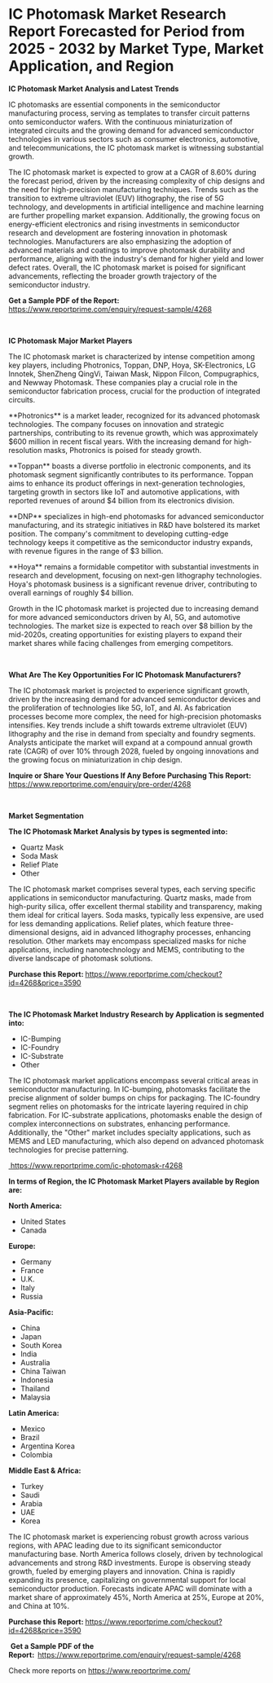 <p><h1>IC Photomask Market Research Report Forecasted for Period from 2025 -  2032 by Market Type, Market Application, and Region</h1></p><p><strong>IC Photomask Market Analysis and Latest Trends</strong></p>
<p><p>IC photomasks are essential components in the semiconductor manufacturing process, serving as templates to transfer circuit patterns onto semiconductor wafers. With the continuous miniaturization of integrated circuits and the growing demand for advanced semiconductor technologies in various sectors such as consumer electronics, automotive, and telecommunications, the IC photomask market is witnessing substantial growth. </p><p>The IC photomask market is expected to grow at a CAGR of 8.60% during the forecast period, driven by the increasing complexity of chip designs and the need for high-precision manufacturing techniques. Trends such as the transition to extreme ultraviolet (EUV) lithography, the rise of 5G technology, and developments in artificial intelligence and machine learning are further propelling market expansion. Additionally, the growing focus on energy-efficient electronics and rising investments in semiconductor research and development are fostering innovation in photomask technologies. Manufacturers are also emphasizing the adoption of advanced materials and coatings to improve photomask durability and performance, aligning with the industry's demand for higher yield and lower defect rates. Overall, the IC photomask market is poised for significant advancements, reflecting the broader growth trajectory of the semiconductor industry.</p></p>
<p><strong>Get a Sample PDF of the Report:&nbsp;</strong> <a href="https://www.reportprime.com/enquiry/request-sample/4268?utm_campaign=2481&utm_medium=2&utm_source=Github&utm_content=ia&utm_term=19032025&utm_id=ic-photomask">https://www.reportprime.com/enquiry/request-sample/4268</a></p>
<p>&nbsp;</p>
<p><strong>IC Photomask Major Market Players</strong></p>
<p><p>The IC photomask market is characterized by intense competition among key players, including Photronics, Toppan, DNP, Hoya, SK-Electronics, LG Innotek, ShenZheng QingVi, Taiwan Mask, Nippon Filcon, Compugraphics, and Newway Photomask. These companies play a crucial role in the semiconductor fabrication process, crucial for the production of integrated circuits.</p><p>**Photronics** is a market leader, recognized for its advanced photomask technologies. The company focuses on innovation and strategic partnerships, contributing to its revenue growth, which was approximately $600 million in recent fiscal years. With the increasing demand for high-resolution masks, Photronics is poised for steady growth.</p><p>**Toppan** boasts a diverse portfolio in electronic components, and its photomask segment significantly contributes to its performance. Toppan aims to enhance its product offerings in next-generation technologies, targeting growth in sectors like IoT and automotive applications, with reported revenues of around $4 billion from its electronics division.</p><p>**DNP** specializes in high-end photomasks for advanced semiconductor manufacturing, and its strategic initiatives in R&D have bolstered its market position. The company's commitment to developing cutting-edge technology keeps it competitive as the semiconductor industry expands, with revenue figures in the range of $3 billion.</p><p>**Hoya** remains a formidable competitor with substantial investments in research and development, focusing on next-gen lithography technologies. Hoya's photomask business is a significant revenue driver, contributing to overall earnings of roughly $4 billion.</p><p>Growth in the IC photomask market is projected due to increasing demand for more advanced semiconductors driven by AI, 5G, and automotive technologies. The market size is expected to reach over $8 billion by the mid-2020s, creating opportunities for existing players to expand their market shares while facing challenges from emerging competitors.</p></p>
<p>&nbsp;</p>
<p><strong>What Are The Key Opportunities For IC Photomask Manufacturers?</strong></p>
<p><p>The IC photomask market is projected to experience significant growth, driven by the increasing demand for advanced semiconductor devices and the proliferation of technologies like 5G, IoT, and AI. As fabrication processes become more complex, the need for high-precision photomasks intensifies. Key trends include a shift towards extreme ultraviolet (EUV) lithography and the rise in demand from specialty and foundry segments. Analysts anticipate the market will expand at a compound annual growth rate (CAGR) of over 10% through 2028, fueled by ongoing innovations and the growing focus on miniaturization in chip design.</p></p>
<p><strong>Inquire or Share Your Questions If Any Before Purchasing This Report:</strong> <a href="https://www.reportprime.com/enquiry/pre-order/4268?utm_campaign=2481&utm_medium=2&utm_source=Github&utm_content=ia&utm_term=19032025&utm_id=ic-photomask">https://www.reportprime.com/enquiry/pre-order/4268</a></p>
<p>&nbsp;</p>
<p><strong>Market Segmentation</strong></p>
<p><strong>The IC Photomask Market Analysis by types is segmented into:</strong></p>
<p><ul><li>Quartz Mask</li><li>Soda Mask</li><li>Relief Plate</li><li>Other</li></ul></p>
<p><p>The IC photomask market comprises several types, each serving specific applications in semiconductor manufacturing. Quartz masks, made from high-purity silica, offer excellent thermal stability and transparency, making them ideal for critical layers. Soda masks, typically less expensive, are used for less demanding applications. Relief plates, which feature three-dimensional designs, aid in advanced lithography processes, enhancing resolution. Other markets may encompass specialized masks for niche applications, including nanotechnology and MEMS, contributing to the diverse landscape of photomask solutions.</p></p>
<p><strong>Purchase this Report:&nbsp;</strong><a href="https://www.reportprime.com/checkout?id=4268&price=3590&utm_campaign=2481&utm_medium=2&utm_source=Github&utm_content=ia&utm_term=19032025&utm_id=ic-photomask">https://www.reportprime.com/checkout?id=4268&price=3590</a></p>
<p>&nbsp;</p>
<p><strong>The IC Photomask Market Industry Research by Application is segmented into:</strong></p>
<p><ul><li>IC-Bumping</li><li>IC-Foundry</li><li>IC-Substrate</li><li>Other</li></ul></p>
<p><p>The IC photomask market applications encompass several critical areas in semiconductor manufacturing. In IC-bumping, photomasks facilitate the precise alignment of solder bumps on chips for packaging. The IC-foundry segment relies on photomasks for the intricate layering required in chip fabrication. For IC-substrate applications, photomasks enable the design of complex interconnections on substrates, enhancing performance. Additionally, the "Other" market includes specialty applications, such as MEMS and LED manufacturing, which also depend on advanced photomask technologies for precise patterning.</p></p>
<p><a href="https://www.reportprime.com/ic-photomask-r4268?utm_campaign=2481&utm_medium=2&utm_source=Github&utm_content=ia&utm_term=19032025&utm_id=ic-photomask">&nbsp;https://www.reportprime.com/ic-photomask-r4268</a></p>
<p><strong>In terms of Region, the IC Photomask Market Players available by Region are:</strong></p>
<p>
    <p> <strong> North America: </strong>
        <ul>
            <li>United States</li>
            <li>Canada</li>
        </ul>
        </p> 
    <p> <strong> Europe: </strong>
        <ul>
            <li>Germany</li>
            <li>France</li>
            <li>U.K.</li>
            <li>Italy</li>
            <li>Russia</li>
        </ul>
        </p> 
    <p> <strong> Asia-Pacific: </strong>
        <ul>
            <li>China</li>
            <li>Japan</li>
            <li>South Korea</li>
            <li>India</li>
            <li>Australia</li>
            <li>China Taiwan</li>
            <li>Indonesia</li>
            <li>Thailand</li>
            <li>Malaysia</li>
        </ul>
        </p> 
    <p> <strong> Latin America: </strong>
        <ul>
            <li>Mexico</li>
            <li>Brazil</li>
            <li>Argentina Korea</li>
            <li>Colombia</li>
        </ul>
        </p> 
    <p> <strong> Middle East & Africa: </strong>
        <ul>
            <li>Turkey</li>
            <li>Saudi</li>
            <li>Arabia</li>
            <li>UAE</li>
            <li>Korea</li>
        </ul>
    </p>
    </p>
<p><p>The IC photomask market is experiencing robust growth across various regions, with APAC leading due to its significant semiconductor manufacturing base. North America follows closely, driven by technological advancements and strong R&D investments. Europe is observing steady growth, fueled by emerging players and innovation. China is rapidly expanding its presence, capitalizing on governmental support for local semiconductor production. Forecasts indicate APAC will dominate with a market share of approximately 45%, North America at 25%, Europe at 20%, and China at 10%.</p></p>
<p><strong>Purchase this Report: </strong><a href="https://www.reportprime.com/checkout?id=4268&price=3590&utm_campaign=2481&utm_medium=2&utm_source=Github&utm_content=ia&utm_term=19032025&utm_id=ic-photomask">https://www.reportprime.com/checkout?id=4268&price=3590</a></p>
<p>&nbsp;<strong>Get a Sample PDF of the Report:&nbsp;&nbsp;</strong><a href="https://www.reportprime.com/enquiry/request-sample/4268?utm_campaign=2481&utm_medium=2&utm_source=Github&utm_content=ia&utm_term=19032025&utm_id=ic-photomask">https://www.reportprime.com/enquiry/request-sample/4268</a></p>
<p><strong></strong></p>
<p>Check more reports on <a href="https://www.reportprime.com/?utm_campaign=2481&utm_medium=2&utm_source=Github&utm_content=ia&utm_term=19032025&utm_id=ic-photomask">https://www.reportprime.com/</a></p>